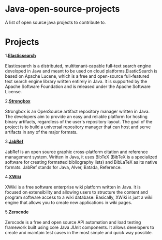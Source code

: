 # Java-open-source-projects

A list of open source java projects to contribute to.

# Projects
1.**[Elasticsearch](https://github.com/elastic/elasticsearch)** <br><br>
Elasticsearch is a distributed, multitenant-capable full-text search engine developed in Java and meant to be used on cloud platforms.ElasticSearch is based on Apache Lucene, which is a free and open-source full-featured text search engine library written entirely in Java.  It is supported by the Apache Software Foundation and is released under the Apache Software License.

2.**[Strongbox](https://github.com/strongbox/strongbox)** <br><br>
Strongbox is an OpenSource artifact repository manager written in Java. The developers aim to provide an easy and reliable platform for hosting binary artifacts, regardless of the user's repository layout. The goal of the project is to build a universal repository manager that can host and serve artifacts in any of the major formats.

3.**[JabRef](https://github.com/JabRef/jabref/labels/good%20first%20issue)** <br><br>
JabRef is an open source graphic cross-platform citation and reference management system. Written in Java, it uses BibTeX (BibTeX is a specialized software for creating formatted bibliography lists) and BibLaTeX as its native formats. JabRef stands for Java, Alver, Batada, Reference. 

4.**[XWiki](https://github.com/xwiki)** <br><br>
XWiki is a free software enterprise wiki platform written in Java. It is focused on extensibility and allowing users to structure the content and program software access to a wiki database.
Basically, XWiki is just a wiki engine that allows you to create new applications in wiki pages.

5.**[Zerocode](https://github.com/authorjapps/zerocode)** <br><br>
Zerocode is a free and open source API automation and load testing framework built using core Java JUnit components. It allows developers to create and maintain test cases in the most simple and quick way possible.
